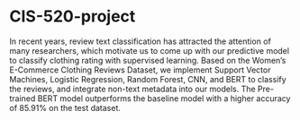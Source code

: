 # CIS-520-project

In recent years, review text classification has attracted the attention of many researchers, which motivate us to come up with our predictive model to classify clothing rating with supervised learning. Based on the Women’s E-Commerce Clothing Reviews Dataset, we implement Support Vector Machines, Logistic Regression, Random Forest, CNN, and BERT to classify the reviews, and integrate non-text metadata into our models. The Pre-trained BERT model outperforms the baseline model with a higher accuracy of 85.91% on the test dataset.